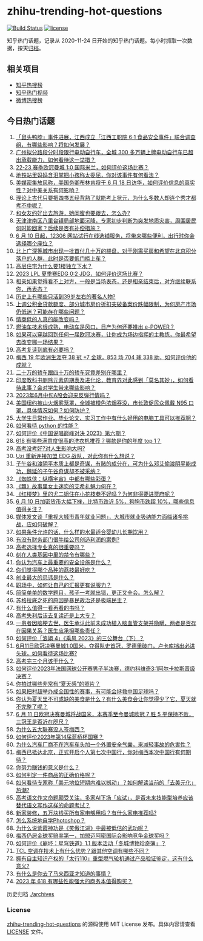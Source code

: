 # zhihu-trending-hot-questions

[![Build Status](https://github.com/justjavac/zhihu-trending-hot-questions/workflows/ci/badge.svg?branch=master)](https://github.com/justjavac/zhihu-trending-hot-questions/actions)
[![license](https://img.shields.io/github/license/justjavac/zhihu-trending-hot-questions)](https://github.com/justjavac/zhihu-trending-hot-questions/blob/master/LICENSE)

知乎热门话题，记录从 2020-11-24
日开始的知乎热门话题。每小时抓取一次数据，按天[归档](./archives)。

## 相关项目

- [知乎热搜榜](https://github.com/justjavac/zhihu-trending-top-search)
- [知乎热门视频](https://github.com/justjavac/zhihu-trending-hot-video)
- [微博热搜榜](https://github.com/justjavac/weibo-trending-hot-search)

## 今日热门话题

<!-- BEGIN -->
<!-- 最后更新时间 Sun Jun 11 2023 07:13:50 GMT+0800 (China Standard Time) -->

1. [「鼠头鸭脖」事件进展，江西成立「江西工职院 6·1 食品安全事件」联合调查组，有哪些影响？将如何发展？](https://www.zhihu.com/question/605866370)
1. [广州拟分路段分时段限行电动自行车，全城 300 多万辆上牌电动自行车已超出承载能力，如何看待这一举措？](https://www.zhihu.com/question/605885428)
1. [22-23 赛季欧冠曼城 1:0 国际米兰，如何评价这场比赛？](https://www.zhihu.com/question/605952777)
1. [地铁站里妈妈含泪掌掴小孩称太委屈，你对该事件有何看法？](https://www.zhihu.com/question/605107870)
1. [美媒密集放风称，美国务卿布林肯将于 6 月 18 日访华，如何评价信息的真实性？对中美关系有何影响？](https://www.zhihu.com/question/605841889)
1. [理论上古代只要把四书五经背熟了就能考上状元，为什么多数人却连个秀才都考不中呢？](https://www.zhihu.com/question/599169937)
1. [和女友约好出去旅游，她闺蜜也要跟去，怎么办?](https://www.zhihu.com/question/602584344)
1. [天津津南区八里台镇局部地面沉降，专家初步判断为突发地质灾害，周围居民何时能回家？后续是否有补偿措施？](https://www.zhihu.com/question/605551160)
1. [6 月 10 日起，12306 网站试行在线选铺服务，将带来哪些便利，出行时你会选择哪个座位？](https://www.zhihu.com/question/605812479)
1. [北上广深等城市出现一批首付几十万的楼盘，对于刚需买房和希望在北京积分落户的人群，此时是否要低门槛上车？](https://www.zhihu.com/question/605671771)
1. [高层住宅为什么要1楼独立下水？](https://www.zhihu.com/question/605398328)
1. [2023 LPL 夏季赛EDG 0:2 JDG，如何评价这场比赛？](https://www.zhihu.com/question/605852235)
1. [相亲如果觉得看不上对方，一般是当场表态，还是相亲结束后，对方继续联系你，再表态？](https://www.zhihu.com/question/594918138)
1. [历史上有哪些只活到39岁左右的著名人物?](https://www.zhihu.com/question/605603855)
1. [上调公积金贷款额度、部分城市房价折扣突破备案价跌幅限制，为何房产市场仍低迷？可能存在哪些问题？](https://www.zhihu.com/question/605669546)
1. [情商低的人真的能改变吗？](https://www.zhihu.com/question/363225180)
1. [燃油车技术很成熟，电动车是风口，日产为何还要推出 e-POWER？](https://www.zhihu.com/question/523902681)
1. [如果可以穿越回到任何一届欧冠决赛，让你成为场边指挥的主教练，你最希望去改变哪一场结果？](https://www.zhihu.com/question/605814592)
1. [高考复读到底有必要吗？](https://www.zhihu.com/question/605208715)
1. [梅西 19 年欧洲生涯夺 38 冠 +7 金球，853 场 704 球 338 助，如何评价他的成就？](https://www.zhihu.com/question/605418099)
1. [二十万的轿车跟四十万的轿车究竟差别在哪里？](https://www.zhihu.com/question/343791192)
1. [印度教科书删除元素周期表及进化论，教育界对此感到「莫名其妙」，如何看待此事？会对学生带来哪些影响？](https://www.zhihu.com/question/604386757)
1. [2023年6月中旬A股会迎来反弹行情吗？](https://www.zhihu.com/question/605743721)
1. [美国纽约被山火烟雾笼罩，全城被橙色浓烟吞没，市长敦促民众佩戴 N95 口罩，具体情况如何？如何防护？](https://www.zhihu.com/question/605469305)
1. [大学生日常作业、毕业论文、实习工作中有什么好用的电脑工具可以推荐啊？](https://www.zhihu.com/question/603791787)
1. [如何看待 python 的性能？](https://www.zhihu.com/question/40393531)
1. [如何评价《中国说唱巅峰对决 2023》第六期？](https://www.zhihu.com/question/605865885)
1. [618 有哪些满意度很高的洗衣机推荐？哪款是你的年度 top 1？](https://www.zhihu.com/question/605822304)
1. [高考没考好?对人生影响大吗?](https://www.zhihu.com/question/600983037)
1. [Uzi 重新连接加盟 EDG 战队，对此你有什么想说？](https://www.zhihu.com/question/605850971)
1. [子午谷和渡阴平本质上都是奇谋，有赌的成分在，可为什么邓艾偷渡阴平能成功，魏延的子午谷奇谋却不被采纳？](https://www.zhihu.com/question/605067693)
1. [《蜘蛛侠：纵横宇宙》中都有哪些彩蛋？](https://www.zhihu.com/question/604283961)
1. [《飘》故事里女主迷恋的艾希礼魅力何在？](https://www.zhihu.com/question/266658398)
1. [《红楼梦》里的尤二姐住在小花枝巷不好吗？为何非得要进贾府呢？](https://www.zhihu.com/question/598365615)
1. [6 月 10 日加密货币大幅下挫，比特币跌近 5%，狗狗币跌超 10%，哪些信息值得关注？](https://www.zhihu.com/question/605851434)
1. [媒体发文谈「重视大城市青年就业问题」，大城市就业吸纳能力面临诸多挑战，应如何破解？](https://www.zhihu.com/question/605838195)
1. [如果条件允许的话，什么样的水最适合婴幼儿长期饮用？](https://www.zhihu.com/question/598238142)
1. [有没有财务部门很牛给公司创造利润的案例?](https://www.zhihu.com/question/598621425)
1. [高考选择专业真的很重要吗？](https://www.zhihu.com/question/604952508)
1. [刻在人类基因中里的禁令有哪些？](https://www.zhihu.com/question/602124752)
1. [你认为汽车上最重要的安全设施是什么？](https://www.zhihu.com/question/605835915)
1. [你们觉得哪个品种的荔枝最好吃？](https://www.zhihu.com/question/403457358)
1. [创业最大的忌讳是什么？](https://www.zhihu.com/question/538028326)
1. [职场中，如何让自己的汇报更有说服力？](https://www.zhihu.com/question/604901889)
1. [简简单单的数学题目，孩子一考就出错，更正又全会。怎么解？](https://www.zhihu.com/question/604407050)
1. [苏格拉底之死的原因是暴民政治还是极端民主？](https://www.zhihu.com/question/47158468)
1. [有什么值得一看再看的书吗？](https://www.zhihu.com/question/309005056)
1. [高考失利后该去复读还是上大专？](https://www.zhihu.com/question/600745199)
1. [一患者因脑梗去世，医生承认此前未成功植入脑血管支架并隐瞒，两者是否存在因果关系？医生应承担哪些责任？](https://www.zhihu.com/question/605823854)
1. [如何评价「浪姐 4」《乘风 2023》的三公舞台（下）？](https://www.zhihu.com/question/605830331)
1. [6月11日欧冠决赛曼城1:0国米，夺得队史首冠，罗德里破门，卢卡库挡出必进头球，如何看待这场比赛?](https://www.zhihu.com/question/605958560)
1. [高考完三个月该干什么？](https://www.zhihu.com/question/605838251)
1. [如何评价2023年法国网球公开赛男子半决赛，德约科维奇3:1阿尔卡拉斯晋级决赛？](https://www.zhihu.com/question/605785387)
1. [你拍过哪些非常有“夏天感”的照片？](https://www.zhihu.com/question/395433195)
1. [如果把村超举办成全国性的赛事，有可能会拯救中国足球吗？](https://www.zhihu.com/question/605443065)
1. [你认为夏天里不可或缺的美食是什么？有什么美食会让你觉得少了它，夏天就不完整了呢？](https://www.zhihu.com/question/605455473)
1. [6 月 11 日欧冠决赛曼城将战国米，本赛季至今曼城欧冠 7 胜 5 平保持不败，三冠王是否近在咫尺？](https://www.zhihu.com/question/605740115)
1. [为什么五大联赛没人签梅西？](https://www.zhihu.com/question/604995546)
1. [如何评价2023年第14届蓝桥杯国赛？](https://www.zhihu.com/question/605664650)
1. [为什么汽车厂商不在汽车车头加一个外置安全气囊，来减轻事故的危害性？](https://www.zhihu.com/question/23913564)
1. [梅西已抵达北京，正式开启个人第七次中国行，你对梅西本次中国行有何期待？](https://www.zhihu.com/question/605817048)
1. [你努力赚钱的意义是什么？](https://www.zhihu.com/question/599464402)
1. [如何判定一件商品的正确价格呢？](https://www.zhihu.com/question/605703106)
1. [如何看待专家称「美元地位短期内难以撼动」？如何解读当前的「去美元化」热潮?](https://www.zhihu.com/question/605619387)
1. [高考语文作文命题颇受关注，多家AI下场「应试」，是否未来技能型培养应该替代语文写作这样的命题考试？](https://www.zhihu.com/question/605495501)
1. [新家装修，五万块钱买所有家电够用吗？有什么家电推荐吗?](https://www.zhihu.com/question/422156610)
1. [怎么系统地自学Photoshop？](https://www.zhihu.com/question/62211230)
1. [为什么说紫霞神功是《笑傲江湖》中最被低估的武功呢？](https://www.zhihu.com/question/496127391)
1. [梅西仍居金球奖赔率第一，加盟迈阿密国际会影响竞争金球奖吗？](https://www.zhihu.com/question/605614437)
1. [如何评价《崩坏：星穹铁道》1.1 版本活动「冬城博物珍奇簿」？](https://www.zhihu.com/question/605662846)
1. [TCL 空调在技术上有什么优势？跟其他空调有哪些不同？](https://www.zhihu.com/question/605708353)
1. [拥有自主知识产权的「太行110」重型燃气轮机通过产品验证鉴定，这有什么意义?](https://www.zhihu.com/question/605034966)
1. [有什么是你去了马来西亚才知道的事情？](https://www.zhihu.com/question/294912886)
1. [2023 年 618 有哪些性能强大的商务本值得购买？](https://www.zhihu.com/question/603137316)

<!-- END -->

历史归档 [./archives](./archives)

### License

[zhihu-trending-hot-questions](https://github.com/justjavac/zhihu-trending-hot-questions)
的源码使用 MIT License 发布。具体内容请查看 [LICENSE](./LICENSE) 文件。

